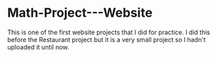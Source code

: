 # Math-Project---Website
This is one of the first website projects that I did for practice. I did this before the Restaurant project but it is a very small project so I hadn't uploaded it until now.
